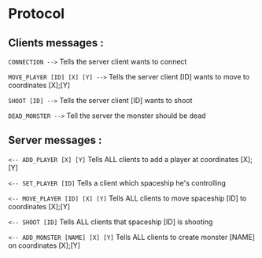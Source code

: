 # Protocol

## Clients messages :

`CONNECTION -->`
Tells the server client wants to connect

`MOVE_PLAYER [ID] [X] [Y] -->`
Tells the server client [ID] wants to move to coordinates [X];[Y]

`SHOOT [ID] -->`
Tells the server client [ID] wants to shoot

`DEAD_MONSTER -->`
Tell the server the monster should be dead

## Server messages :

`<-- ADD_PLAYER [X] [Y]`
Tells ALL clients to add a player at coordinates [X];[Y]

`<-- SET_PLAYER [ID]`
Tells a client which spaceship he's controlling

`<-- MOVE_PLAYER [ID] [X] [Y]`
Tells ALL clients to move spaceship [ID] to coordinates [X];[Y]

`<-- SHOOT [ID]`
Tells ALL clients that spaceship [ID] is shooting

`<-- ADD_MONSTER [NAME] [X] [Y]`
Tells ALL clients to create monster [NAME] on coordinates [X];[Y]
